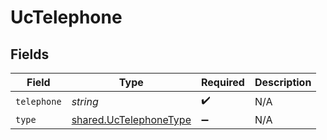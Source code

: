 # UcTelephone


## Fields

| Field                                                                   | Type                                                                    | Required                                                                | Description                                                             |
| ----------------------------------------------------------------------- | ----------------------------------------------------------------------- | ----------------------------------------------------------------------- | ----------------------------------------------------------------------- |
| `telephone`                                                             | *string*                                                                | :heavy_check_mark:                                                      | N/A                                                                     |
| `type`                                                                  | [shared.UcTelephoneType](../../../sdk/models/shared/uctelephonetype.md) | :heavy_minus_sign:                                                      | N/A                                                                     |